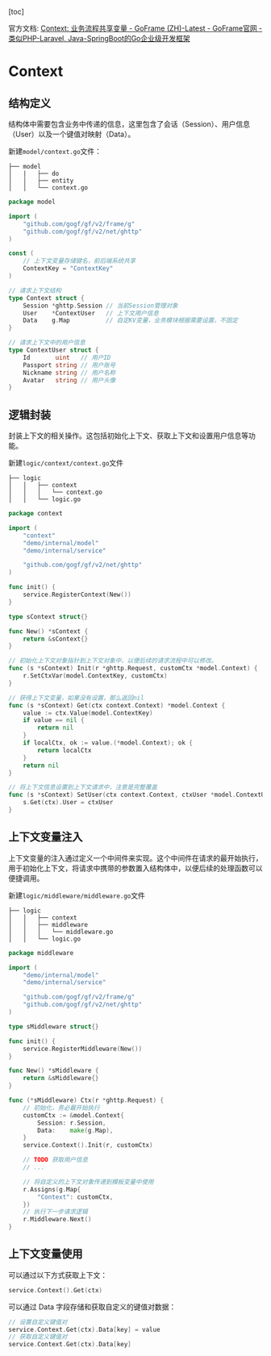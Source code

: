 [toc]

官方文档: [Context: 业务流程共享变量 - GoFrame (ZH)-Latest - GoFrame官网 - 类似PHP-Laravel, Java-SpringBoot的Go企业级开发框架](https://goframe.org/pages/viewpage.action?pageId=3672552)

# Context



## 结构定义

结构体中需要包含业务中传递的信息，这里包含了会话（Session）、用户信息（User）以及一个键值对映射（Data）。

新建`model/context.go`文件：

```
├── model
│   |   ├── do
│   │   ├── entity
│   │   └── context.go
```

```go
package model

import (
	"github.com/gogf/gf/v2/frame/g"
	"github.com/gogf/gf/v2/net/ghttp"
)

const (
	// 上下文变量存储键名，前后端系统共享
	ContextKey = "ContextKey"
)

// 请求上下文结构
type Context struct {
	Session *ghttp.Session // 当前Session管理对象
	User    *ContextUser   // 上下文用户信息
	Data    g.Map          // 自定KV变量，业务模块根据需要设置，不固定
}

// 请求上下文中的用户信息
type ContextUser struct {
	Id       uint   // 用户ID
	Passport string // 用户账号
	Nickname string // 用户名称
	Avatar   string // 用户头像
}
```

## 逻辑封装

封装上下文的相关操作。这包括初始化上下文、获取上下文和设置用户信息等功能。

新建`logic/context/context.go`文件

```
├── logic
│   │   ├── context
│   │   │   └── context.go
│   │   └── logic.go
```

```go
package context

import (
	"context"
	"demo/internal/model"
	"demo/internal/service"

	"github.com/gogf/gf/v2/net/ghttp"
)

func init() {
	service.RegisterContext(New())
}

type sContext struct{}

func New() *sContext {
	return &sContext{}
}

// 初始化上下文对象指针到上下文对象中，以便后续的请求流程中可以修改。
func (s *sContext) Init(r *ghttp.Request, customCtx *model.Context) {
	r.SetCtxVar(model.ContextKey, customCtx)
}

// 获得上下文变量，如果没有设置，那么返回nil
func (s *sContext) Get(ctx context.Context) *model.Context {
	value := ctx.Value(model.ContextKey)
	if value == nil {
		return nil
	}
	if localCtx, ok := value.(*model.Context); ok {
		return localCtx
	}
	return nil
}

// 将上下文信息设置到上下文请求中，注意是完整覆盖
func (s *sContext) SetUser(ctx context.Context, ctxUser *model.ContextUser) {
	s.Get(ctx).User = ctxUser
}
```

## 上下文变量注入

上下文变量的注入通过定义一个中间件来实现。这个中间件在请求的最开始执行，用于初始化上下文，将请求中携带的参数置入结构体中，以便后续的处理函数可以便捷调用。

新建`logic/middleware/middleware.go`文件

```
├── logic
│   │   ├── context
│   │   ├── middleware
│   │   │   └── middleware.go
│   │   └── logic.go
```

```go
package middleware

import (
	"demo/internal/model"
	"demo/internal/service"

	"github.com/gogf/gf/v2/frame/g"
	"github.com/gogf/gf/v2/net/ghttp"
)

type sMiddleware struct{}

func init() {
	service.RegisterMiddleware(New())
}

func New() *sMiddleware {
	return &sMiddleware{}
}

func (*sMiddleware) Ctx(r *ghttp.Request) {
	// 初始化，务必最开始执行
	customCtx := &model.Context{
		Session: r.Session,
		Data:    make(g.Map),
	}
	service.Context().Init(r, customCtx)

	// TODO 获取用户信息
	// ...

	// 将自定义的上下文对象传递到模板变量中使用
	r.Assigns(g.Map{
		"Context": customCtx,
	})
	// 执行下一步请求逻辑
	r.Middleware.Next()
}
```

## 上下文变量使用

可以通过以下方式获取上下文：

```go
service.Context().Get(ctx)
```

可以通过 Data 字段存储和获取自定义的键值对数据：

```go
// 设置自定义键值对
service.Context.Get(ctx).Data[key] = value
// 获取自定义键值对
service.Context.Get(ctx).Data[key]
```

